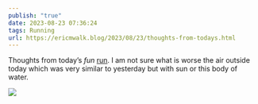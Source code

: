 ```yaml
---
publish: "true"
date: 2023-08-23 07:36:24
tags: Running
url: https://ericmwalk.blog/2023/08/23/thoughts-from-todays.html
---
```


Thoughts from today’s *fun* [run](https://strava.com/activities/9705363792). I am not sure what is worse the air outside today which was very similar to yesterday but with sun or this body of water.

![](https://ericmwalk.blog/uploads/2023/f6df2c1e3a.jpg)